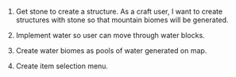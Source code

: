 1. Get stone to create a structure.
  As a craft user, I want to create structures with stone so that mountain biomes will be generated.
  
2. Implement water so user can move through water blocks.
3. Create water biomes as pools of water generated on map.
4. Create item selection menu.
